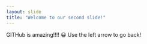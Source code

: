 ```yaml
---
layout: slide
title: "Welcome to our second slide!"
---
```

GITHub is amazing!!!! :grinning:
Use the left arrow to go back!

